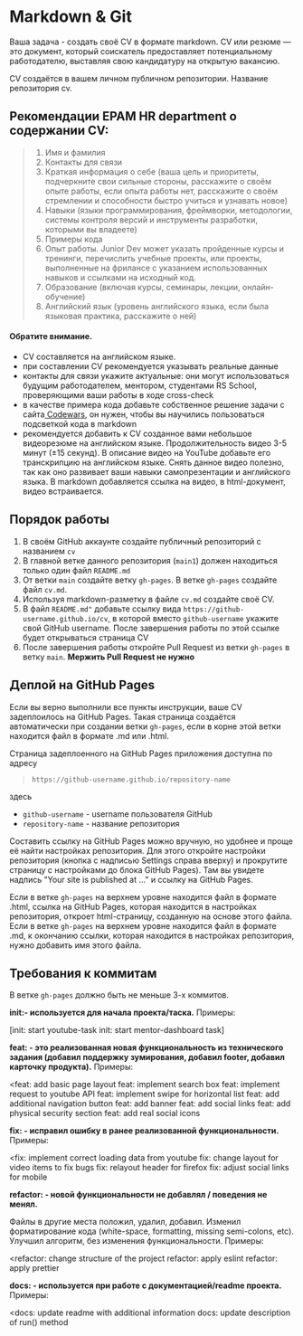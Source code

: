 #  Markdown & Git
 Ваша задача - создать своё CV в формате markdown.
 CV или резюме — это документ, который соискатель предоставляет потенциальному работодателю, выставляя свою кандидатуру на открытую вакансию.   

CV создаётся в вашем личном публичном репозитории. Название репозитория cv.  

## Рекомендации EPAM HR department о содержании CV:
 >1. Имя и фамилия
 >2. Контакты для связи
 >3. Краткая информация о себе (ваша цель и приоритеты, подчеркните свои сильные стороны, расскажите о своём опыте работы, если опыта работы нет, расскажите о своём стремлении и способности быстро учиться и узнавать новое)
 >4. Навыки (языки программирования, фреймворки, методологии, системы контроля версий и инструменты разработки, которыми вы владеете)
 >5. Примеры кода
 >6. Опыт работы. Junior Dev может указать пройденные курсы и тренинги, перечислить учебные проекты, или проекты, выполненные на фрилансе с указанием использованных навыков и ссылками на исходный код.
 >7. Образование (включая курсы, семинары, лекции, онлайн-обучение)
 >8. Английский язык (уровень английского языка, если была языковая практика, расскажите о ней)

#### Обратите внимание.
* CV составляется на английском языке.
* при составлении CV рекомендуется указывать реальные данные
* контакты для связи укажите актуальные: они могут использоваться будущим работодателем, ментором, студентами RS School, проверяющими ваши работы в ходе cross-check
*  в качестве примера кода добавьте собственное решение задачи с сайта[ Codewars](<https://www.codewars.com>), он нужен, чтобы вы научились пользоваться подсветкой кода в markdown
* рекомендуется добавить к CV созданное вами небольшое видеорезюме на английском языке. Продолжительность видео 3-5 минут (±15 секунд). В описание видео на YouTube добавьте его транскрипцию на английском языке. Снять данное видео полезно, так как оно развивает ваши навыки самопрезентации и английского языка. В markdown добавляется ссылка на видео, в html-документ, видео встраивается.



## Порядок работы
 >
  1. В своём GitHub аккаунте создайте публичный репозиторий с названием `cv`
  2. В главной ветке данного репозитория (`main1`) должен находиться только один файл `README.md`
  3. От ветки `main` создайте ветку `gh-pages`. В ветке `gh-pages` создайте файл `cv.md`.
  4. Используя markdown-разметку в файле `cv.md` создайте своё CV.
  5. В файл `README.md"` добавьте ссылку вида `https://github-username.github.io/cv`, в которой вместо `github-username` укажите свой GitHub username. После завершения работы по этой ссылке будет открываться страница CV
  6. После завершения работы откройте Pull Request из ветки `gh-pages` в ветку `main`. **Мержить Pull Request не нужно**

  ## Деплой на GitHub Pages ##
  Если вы верно выполнили все пункты инструкции, ваше CV задеплоилось на GitHub Pages. Такая страница создаётся автоматически при создании ветки `gh-pages`, если в корне этой ветки находится файл в формате .md или .html.

Страница задеплоенного на GitHub Pages приложения доступна по адресу

>`https://github-username.github.io/repository-name`

здесь

* `github-username` - username пользователя GitHub
* `repository-name` - название репозитория

Составить ссылку на GitHub Pages можно вручную, но удобнее и проще её найти настройках репозитория. Для этого откройте настройки репозитория (кнопка с надписью Settings справа вверху) и прокрутите страницу с настройками до блока GitHub Pages). Там вы увидете надпись "Your site is published at ..." и ссылку на GitHub Pages.

Если в ветке `gh-pages` на верхнем уровне находится файл в формате .html, ссылка на GitHub Pages, которая находится в настройках репозитория, откроет html-страницу, созданную на основе этого файла. Если в ветке `gh-pages` на верхнем уровне находится файл в формате .md, к окончанию ссылки, которая находится в настройках репозитория, нужно добавить имя этого файла.

## Требования к коммитам ##

В ветке `gh-pages` должно быть не меньше 3-х коммитов.


**init:- используется для начала проекта/таска.** Примеры:

[init: start youtube-task
 init: start mentor-dashboard task]

**feat: - это реализованная новая функциональность из технического задания (добавил поддержку зумирования, добавил footer, добавил карточку продукта).** Примеры:

<feat: add basic page layout
feat: implement search box
feat: implement request to youtube API
feat: implement swipe for horizontal list
feat: add additional navigation button
feat: add banner
feat: add social links
feat: add physical security section
feat: add real social icons

**fix: - исправил ошибку в ранее реализованной функциональности.** Примеры:

<fix: implement correct loading data from youtube
fix: change layout for video items to fix bugs
fix: relayout header for firefox
fix: adjust social links for mobile

**refactor: - новой функциональности не добавлял / поведения не менял.**

 Файлы в другие места положил, удалил, добавил. Изменил форматирование кода (white-space, formatting, missing semi-colons, etc). Улучшил алгоритм, без изменения функциональности. Примеры:

<refactor: change structure of the project
refactor: apply eslint
refactor: apply prettier

**docs: - используется при работе с документацией/readme проекта.** Примеры:

<docs: update readme with additional information
docs: update description of run() method